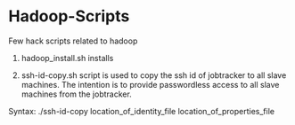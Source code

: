 Hadoop-Scripts
==============

Few hack scripts related to hadoop

1) hadoop_install.sh installs

2) ssh-id-copy.sh script is used to copy the ssh id of jobtracker to all slave machines. The intention is to provide passwordless access to all slave machines from the jobtracker.

Syntax: ./ssh-id-copy location_of_identity_file location_of_properties_file


